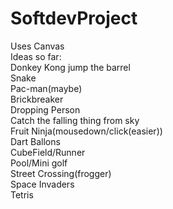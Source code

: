 # SoftdevProject<br>
Uses Canvas<br>
Ideas so far:<br>
Donkey Kong jump the barrel<br>
Snake<br>
Pac-man(maybe)<br>
Brickbreaker<br>
Dropping Person<br>
Catch the falling thing from sky<br>
Fruit Ninja(mousedown/click(easier))<br>
Dart Ballons<br>
CubeField/Runner<br>
Pool/Mini golf<br>
Street Crossing(frogger)<br>
Space Invaders<br>
Tetris<br>
